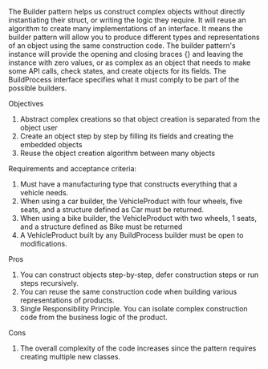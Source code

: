 The Builder pattern helps us construct complex objects without directly instantiating their struct, or writing the logic
they require. It will reuse an algorithm to create many implementations of an interface. It means the builder pattern
will allow you to produce different types and representations of an object using the same construction code. The builder
pattern's instance will provide the opening and closing braces {} and leaving the instance with zero values, or as
complex as an object that needs to make some API calls, check states, and create objects for its fields. The
BuildProcess interface specifies what it must comply to be part of the possible builders.

Objectives

1. Abstract complex creations so that object creation is separated from the object user
2. Create an object step by step by filling its fields and creating the embedded objects
3. Reuse the object creation algorithm between many objects

Requirements and acceptance criteria:

1. Must have a manufacturing type that constructs everything that a vehicle needs.
2. When using a car builder, the VehicleProduct with four wheels, five seats, and a structure defined as Car must be
   returned.
3. When using a bike builder, the VehicleProduct with two wheels, 1 seats, and a structure defined as Bike must be
   returned
4. A VehicleProduct built by any BuildProcess builder must be open to modifications.

Pros

1. You can construct objects step-by-step, defer construction steps or run steps recursively.
2. You can reuse the same construction code when building various representations of products.
3. Single Responsibility Principle. You can isolate complex construction code from the business logic of the product.

Cons

1. The overall complexity of the code increases since the pattern requires creating multiple new classes.
